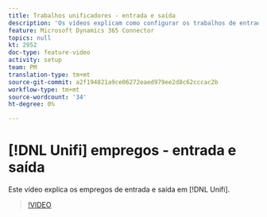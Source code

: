 ```yaml
---
title: Trabalhos unificadores - entrada e saída
description: 'Os vídeos explicam como configurar os trabalhos de entrada e saída no Unifi para o Microsoft Dynamics 365 Connector.  '
feature: Microsoft Dynamics 365 Connector
topics: null
kt: 2952
doc-type: feature-video
activity: setup
team: PM
translation-type: tm+mt
source-git-commit: a2f194821a9ce06272eaed979ee2d8c62cccac2b
workflow-type: tm+mt
source-wordcount: '34'
ht-degree: 0%

---
```



# [!DNL Unifi] empregos - entrada e saída

Este vídeo explica os empregos de entrada e saída em [!DNL Unifi].

>[!VIDEO](https://video.tv.adobe.com/v/27396?quality=12)

